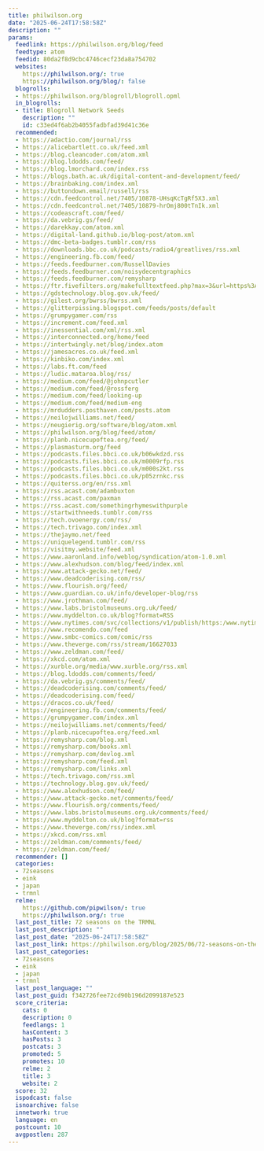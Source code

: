 ```yaml
---
title: philwilson.org
date: "2025-06-24T17:58:58Z"
description: ""
params:
  feedlink: https://philwilson.org/blog/feed
  feedtype: atom
  feedid: 80da2f8d9cbc4746cecf23da8a754702
  websites:
    https://philwilson.org/: true
    https://philwilson.org/blog/: false
  blogrolls:
  - https://philwilson.org/blogroll/blogroll.opml
  in_blogrolls:
  - title: Blogroll Network Seeds
    description: ""
    id: c33ed4f6ab2b4055fadbfad39d41c36e
  recommended:
  - https://adactio.com/journal/rss
  - https://alicebartlett.co.uk/feed.xml
  - https://blog.cleancoder.com/atom.xml
  - https://blog.ldodds.com/feed/
  - https://blog.lmorchard.com/index.rss
  - https://blogs.bath.ac.uk/digital-content-and-development/feed/
  - https://brainbaking.com/index.xml
  - https://buttondown.email/russell/rss
  - https://cdn.feedcontrol.net/7405/10878-UHsqKcTgRf5X3.xml
  - https://cdn.feedcontrol.net/7405/10879-hrOmj800tTnIk.xml
  - https://codeascraft.com/feed/
  - https://da.vebrig.gs/feed/
  - https://darekkay.com/atom.xml
  - https://digital-land.github.io/blog-post/atom.xml
  - https://dmc-beta-badges.tumblr.com/rss
  - https://downloads.bbc.co.uk/podcasts/radio4/greatlives/rss.xml
  - https://engineering.fb.com/feed/
  - https://feeds.feedburner.com/RussellDavies
  - https://feeds.feedburner.com/noisydecentgraphics
  - https://feeds.feedburner.com/remysharp
  - https://ftr.fivefilters.org/makefulltextfeed.php?max=3&url=https%3A//gilest.org/gilest.xml
  - https://gdstechnology.blog.gov.uk/feed/
  - https://gilest.org/bwrss/bwrss.xml
  - https://glitterpissing.blogspot.com/feeds/posts/default
  - https://grumpygamer.com/rss
  - https://increment.com/feed.xml
  - https://inessential.com/xml/rss.xml
  - https://interconnected.org/home/feed
  - https://intertwingly.net/blog/index.atom
  - https://jamesacres.co.uk/feed.xml
  - https://kinbiko.com/index.xml
  - https://labs.ft.com/feed
  - https://ludic.mataroa.blog/rss/
  - https://medium.com/feed/@johnpcutler
  - https://medium.com/feed/@rossferg
  - https://medium.com/feed/looking-up
  - https://medium.com/feed/medium-eng
  - https://mrdudders.posthaven.com/posts.atom
  - https://neilojwilliams.net/feed/
  - https://neugierig.org/software/blog/atom.xml
  - https://philwilson.org/blog/feed/atom/
  - https://planb.nicecupoftea.org/feed/
  - https://plasmasturm.org/feed
  - https://podcasts.files.bbci.co.uk/b06wkdzd.rss
  - https://podcasts.files.bbci.co.uk/m0009rfp.rss
  - https://podcasts.files.bbci.co.uk/m000s2kt.rss
  - https://podcasts.files.bbci.co.uk/p05zrnkc.rss
  - https://quiterss.org/en/rss.xml
  - https://rss.acast.com/adambuxton
  - https://rss.acast.com/paxman
  - https://rss.acast.com/somethingrhymeswithpurple
  - https://startwithneeds.tumblr.com/rss
  - https://tech.ovoenergy.com/rss/
  - https://tech.trivago.com/index.xml
  - https://thejaymo.net/feed
  - https://uniquelegend.tumblr.com/rss
  - https://visitmy.website/feed.xml
  - https://www.aaronland.info/weblog/syndication/atom-1.0.xml
  - https://www.alexhudson.com/blog/feed/index.xml
  - https://www.attack-gecko.net/feed/
  - https://www.deadcoderising.com/rss/
  - https://www.flourish.org/feed/
  - https://www.guardian.co.uk/info/developer-blog/rss
  - https://www.jrothman.com/feed/
  - https://www.labs.bristolmuseums.org.uk/feed/
  - https://www.myddelton.co.uk/blog?format=RSS
  - https://www.nytimes.com/svc/collections/v1/publish/https:/www.nytimes.com/column/bits/rss.xml
  - https://www.recomendo.com/feed
  - https://www.smbc-comics.com/comic/rss
  - https://www.theverge.com/rss/stream/16627033
  - https://www.zeldman.com/feed/
  - https://xkcd.com/atom.xml
  - https://xurble.org/media/www.xurble.org/rss.xml
  - https://blog.ldodds.com/comments/feed/
  - https://da.vebrig.gs/comments/feed/
  - https://deadcoderising.com/comments/feed/
  - https://deadcoderising.com/feed/
  - https://dracos.co.uk/feed/
  - https://engineering.fb.com/comments/feed/
  - https://grumpygamer.com/index.xml
  - https://neilojwilliams.net/comments/feed/
  - https://planb.nicecupoftea.org/feed.xml
  - https://remysharp.com/blog.xml
  - https://remysharp.com/books.xml
  - https://remysharp.com/devlog.xml
  - https://remysharp.com/feed.xml
  - https://remysharp.com/links.xml
  - https://tech.trivago.com/rss.xml
  - https://technology.blog.gov.uk/feed/
  - https://www.alexhudson.com/feed/
  - https://www.attack-gecko.net/comments/feed/
  - https://www.flourish.org/comments/feed/
  - https://www.labs.bristolmuseums.org.uk/comments/feed/
  - https://www.myddelton.co.uk/blog?format=rss
  - https://www.theverge.com/rss/index.xml
  - https://xkcd.com/rss.xml
  - https://zeldman.com/comments/feed/
  - https://zeldman.com/feed/
  recommender: []
  categories:
  - 72seasons
  - eink
  - japan
  - trmnl
  relme:
    https://github.com/pipwilson/: true
    https://philwilson.org/: true
  last_post_title: 72 seasons on the TRMNL
  last_post_description: ""
  last_post_date: "2025-06-24T17:58:58Z"
  last_post_link: https://philwilson.org/blog/2025/06/72-seasons-on-the-trmnl/
  last_post_categories:
  - 72seasons
  - eink
  - japan
  - trmnl
  last_post_language: ""
  last_post_guid: f342726fee72cd90b196d2099187e523
  score_criteria:
    cats: 0
    description: 0
    feedlangs: 1
    hasContent: 3
    hasPosts: 3
    postcats: 3
    promoted: 5
    promotes: 10
    relme: 2
    title: 3
    website: 2
  score: 32
  ispodcast: false
  isnoarchive: false
  innetwork: true
  language: en
  postcount: 10
  avgpostlen: 287
---
```

